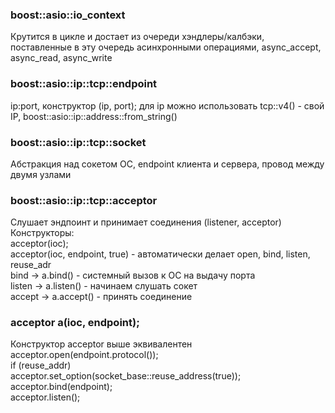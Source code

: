 ### boost::asio::io_context
Крутится в цикле и достает из очереди хэндлеры/калбэки, поставленные в эту очередь асинхронными операциями, async_accept, async_read, async_write

### boost::asio::ip::tcp::endpoint
ip:port, конструктор (ip, port); для ip можно использовать tcp::v4() - свой IP, boost::asio::ip::address::from_string()  

### boost::asio::ip::tcp::socket 
Абстракция над сокетом ОС, endpoint клиента и сервера, провод между двумя узлами

### boost::asio::ip::tcp::acceptor
Слушает эндпоинт и принимает соединения (listener, acceptor)  
Конструкторы:  
acceptor(ioc);  
acceptor(ioc, endpoint, true) - автоматически делает open, bind, listen, reuse_adr  
bind -> a.bind() - системный вызов к ОС на выдачу порта  
listen -> a.listen() - начинаем слушать сокет  
accept -> a.accept() - принять соединение  

### acceptor a(ioc, endpoint);  
Конструктор acceptor выше эквивалентен  
acceptor.open(endpoint.protocol());  
if (reuse_addr)  
acceptor.set_option(socket_base::reuse_address(true));  
acceptor.bind(endpoint);  
acceptor.listen();  
